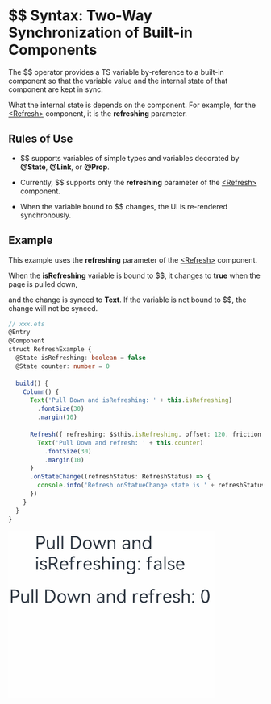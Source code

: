 # $$ Syntax: Two-Way Synchronization of Built-in Components


The $$ operator provides a TS variable by-reference to a built-in component so that the variable value and the internal state of that component are kept in sync.


What the internal state is depends on the component. For example, for the [\<Refresh>](../reference/arkui-ts/ts-container-refresh.md) component, it is the **refreshing** parameter.


## Rules of Use

- $$ supports variables of simple types and variables decorated by **\@State**, **\@Link**, or **\@Prop**.

- Currently, $$ supports only the **refreshing** parameter of the [\<Refresh>](../reference/arkui-ts/ts-container-refresh.md) component.

- When the variable bound to $$ changes, the UI is re-rendered synchronously.


## Example

This example uses the **refreshing** parameter of the [\<Refresh>](../reference/arkui-ts/ts-container-refresh.md) component.

When the **isRefreshing** variable is bound to $$, it changes to **true** when the page is pulled down,

and the change is synced to **Text**. If the variable is not bound to $$, the change will not be synced.


```ts
// xxx.ets
@Entry
@Component
struct RefreshExample {
  @State isRefreshing: boolean = false
  @State counter: number = 0

  build() {
    Column() {
      Text('Pull Down and isRefreshing: ' + this.isRefreshing)
        .fontSize(30)
        .margin(10)

      Refresh({ refreshing: $$this.isRefreshing, offset: 120, friction: 100 }) {
        Text('Pull Down and refresh: ' + this.counter)
          .fontSize(30)
          .margin(10)
      }
      .onStateChange((refreshStatus: RefreshStatus) => {
        console.info('Refresh onStatueChange state is ' + refreshStatus)
      })
    }
  }
}
```


![](figures/refersh.gif)

